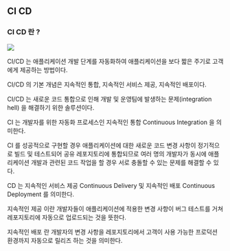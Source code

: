 ## CI CD

### CI CD 란 ?

![](https://camo.githubusercontent.com/3ad2afda2c788104e2ebadc093c00d2bb0e53bd97ceeed405a443f6060e125b4/68747470733a2f2f7777772e7265646861742e636f6d2f636d732f6d616e616765642d66696c65732f7374796c65732f777973697779675f66756c6c5f77696474682f73332f63692d63642d666c6f772d6465736b746f705f6564697465645f302e706e673f69746f6b3d547a674a776a3670)

CI/CD 는 애플리케이션 개발 단계를 자동화하여 애플리케이션을 보다 짧은 주기로 고객에게 제공하는 방법이다.

CI/CD 의 기본 개념은 지속적인 통합, 지속적인 서비스 제공, 지속적인 배포이다.

CI/CD 는 새로운 코드 통합으로 인해 개발 및 운영팀에 발생하는 문제(integration hell) 을 해결하기 위한 솔루션이다.

CI 는 개발자를 위한 자동화 프로세스인 지속적인 통합 Continuous Integration 을 의미한다.

CI 를 성공적으로 구현할 경우 애플리케이션에 대한 새로운 코드 변경 사항이 정기적으로 빌드 및 테스트되어 공유 레포지토리에 통합되므로 여러 명의 개발자가 동시에 애플리케이션 개발과 관련된 코드 작업을 할 경우 서로 충돌할 수 있는 문제를 해결할 수 있다.

CD 는 지속적인 서비스 제공 Continuous Delivery 및 지속적인 배포 Continuous Deployment 를 의미한다.

지속적인 제공 이란 개발자들이 애플리케이션에 적용한 변경 사항이 버그 테스트를 거쳐 레포지토리에 자동으로 업로드되는 것을 뜻한다.

지속적인 배포 란 개발자의 변경 사항을 레포지토리에서 고객이 사용 가능한 프로덕션 환경까지 자동으로 릴리즈 하는 것을 의미한다.
